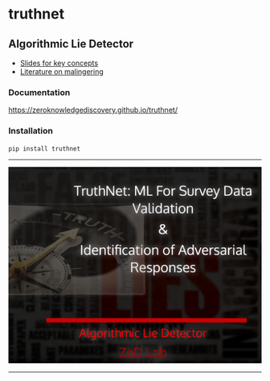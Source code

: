 # truthnet
## Algorithmic Lie Detector

+ [Slides for key concepts](https://slides.com/ishanuchattopadhyay/truthnet)
+ [Literature on malingering](https://docs.google.com/document/d/1o3LAn472Ws-_CyjNnp7-csKjND5fvTYA/edit?usp=sharing&ouid=115287839448583692127&rtpof=true&sd=true)

### Documentation

https://zeroknowledgediscovery.github.io/truthnet/

### Installation

```
pip install truthnet
```


---

<img src="truthnet.png" alt="drawing" style="width:900px;"/>

---

